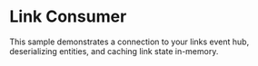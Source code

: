 # Link Consumer

This sample demonstrates a connection to your links event hub, deserializing entities, and caching link state in-memory.
